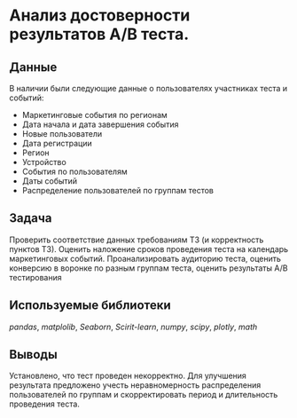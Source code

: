 # Анализ достоверности результатов А/В теста.

 
## Данные

В наличии были следующие данные о пользователях участниках теста и событий:
- Маркетинговые события по регионам
- Дата начала и дата завершения события
- Новые пользователи
- Дата регистрации
- Регион 
- Устройство
- События по пользователям
- Даты событий
- Распределение пользователей по группам тестов


## Задача

Проверить соответствие данных требованиям ТЗ (и корректность пунктов ТЗ). Оценить наложение сроков проведения теста на календарь маркетинговых событий. Проанализировать аудиторию теста, оценить конверсию в воронке по разным группам теста, оценить результаты А/В тестирования

## Используемые библиотеки
*pandas*, *matplolib*, *Seaborn*, *Scirit-learn*, *numpy*, *scipy*, *plotly*, *math*

## Выводы

Установлено, что тест проведен некорректно. Для улучшения результата предложено учесть неравномерность распределения пользователей по группам и скорректировать период и длительность проведения теста.
